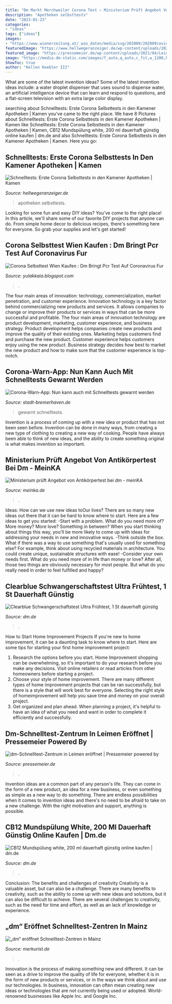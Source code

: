 ```yaml
---
title: "Dm Markt Merchweiler Corona Test ~ Ministerium Prüft Angebot Von Antikörpertest Bei Dm"
description: "Apotheken selbsttests"
date: "2023-01-23"
categories:
- "ideas"
tags: ["ideas"]
images:
- "https://www.wienerzeitung.at/_wzo_daten/media/svg/202009/202009covidtest.svg"
featuredImage: "https://www.hellwegeranzeiger.de/wp-content/uploads/2021/03/630_0900_1626770_Selbttests_Apotheke-1280x639.jpg"
featured_image: "https://pressemeier.de/wp-content/uploads/2021/04/Leimen-dm-Corona-Testzentrum-PM2-1536x1024.jpg"
image: "https://media.dm-static.com/images/f_auto,q_auto,c_fit,w_1200,h_1200/v1588811660/products/pim/8001841235592-1807516/clearblue-schwangerschaftstest-ultra-fruehtest"
ShowToc: true
author: "Kellen Keebler III"
---
```



What are some of the latest invention ideas?
Some of the latest invention ideas include: a water droplet dispenser that uses sound to dispense water, an artificial intelligence device that can learn and respond to questions, and a flat-screen television with an extra large color display.

	

		
searching about Schnelltests: Erste Corona Selbsttests in den Kamener Apotheken | Kamen you've came to the right place. We have 8 Pictures about Schnelltests: Erste Corona Selbsttests in den Kamener Apotheken | Kamen like Schnelltests: Erste Corona Selbsttests in den Kamener Apotheken | Kamen, CB12 Mundspülung white, 200 ml dauerhaft günstig online kaufen | dm.de and also Schnelltests: Erste Corona Selbsttests in den Kamener Apotheken | Kamen. Here you go:
		
    
## Schnelltests: Erste Corona Selbsttests In Den Kamener Apotheken | Kamen

<img loading=lazy src="https://www.hellwegeranzeiger.de/wp-content/uploads/2021/03/630_0900_1626770_Selbttests_Apotheke-1280x639.jpg" onerror="this.onerror=null;this.src='https://tse4.mm.bing.net/th?id=OIP.tLJzPSSnO-SHvrFWcYZneAHaDs&amp;pid=15.1';" alt="Schnelltests: Erste Corona Selbsttests in den Kamener Apotheken | Kamen">

_Source: hellwegeranzeiger.de_

>apotheken selbsttests. 

	

Looking for some fun and easy DIY ideas? You've come to the right place! In this article, we'll share some of our favorite DIY projects that anyone can do. From simple home decor to delicious recipes, there's something here for everyone. So grab your supplies and let's get started!

    
## Corona Selbsttest Wien Kaufen : Dm Bringt Pcr Test Auf Coronavirus Fur

<img loading=lazy src="https://www.wienerzeitung.at/_wzo_daten/media/svg/202009/202009covidtest.svg" onerror="this.onerror=null;this.src='https://tse1.mm.bing.net/th?id=OIP.KDTP3EIhJkAiL6DyE74B7gAAAA&amp;pid=15.1';" alt="Corona Selbsttest Wien Kaufen : Dm Bringt Pcr Test Auf Coronavirus Fur">

_Source: yulakkaia.blogspot.com_

>. 

	

The four main areas of innovation: technology, commercialization, market penetration, and customer experience.
Innovation technology is a key factor behind commercializing new products and services. It allows companies to change or improve their products or services in ways that can be more successful and profitable. The four main areas of innovation technology are product development, marketing, customer experience, and business strategy. Product development helps companies create new products and improve the quality of their existing ones. Marketing helps customers find and purchase the new product. Customer experience helps customers enjoy using the new product. Business strategy decides how best to market the new product and how to make sure that the customer experience is top-notch.

    
## Corona-Warn-App: Nun Kann Auch Mit Schnelltests Gewarnt Werden

<img loading=lazy src="https://stadt-bremerhaven.de/wp-content/uploads/2021/05/photo_2021-05-02_10-31-28-423x800.jpg" onerror="this.onerror=null;this.src='https://tse1.mm.bing.net/th?id=OIP.mxnLmstvk7-H_u1rAo6rdAAAAA&amp;pid=15.1';" alt="Corona-Warn-App: Nun kann auch mit Schnelltests gewarnt werden">

_Source: stadt-bremerhaven.de_

>gewarnt schnelltests. 

	

Invention is a process of coming up with a new idea or product that has not been seen before. Invention can be done in many ways, from creating a new type of clothing to creating a new way of cooking. People have always been able to think of new ideas, and the ability to create something original is what makes invention so important.

    
## Ministerium Prüft Angebot Von Antikörpertest Bei Dm - MeinKA

<img loading=lazy src="https://meinka.de/wp-content/uploads/2019/07/05-dm-pressebild-wirtschaftliche-entwicklung-1280x720.jpg" onerror="this.onerror=null;this.src='https://tse3.mm.bing.net/th?id=OIP.EOrXCkMWPpDhq7GEFNzFwQHaEK&amp;pid=15.1';" alt="Ministerium prüft Angebot von Antikörpertest bei dm - meinKA">

_Source: meinka.de_

>. 

	

Ideas: How can we use new ideas toOur lives?
There are so many new ideas out there that it can be hard to know where to start. Here are a few ideas to get you started: 
-Start with a problem. What do you need more of? More money? More love? Something in between? When you start thinking about things this way, you'll be more likely to come up with ideas for addressing your needs in new and innovative ways. 
-Think outside the box. What if there was a way to use something that's usually used for something else? For example, think about using recycled materials in architecture. You could create unique, sustainable structures with ease! 
-Consider your own needs first. What do you need more of in life than money or love? After all, those two things are obviously necessary for most people. But what do you really need in order to feel fulfilled and happy?

    
## Clearblue Schwangerschaftstest Ultra Frühtest, 1 St Dauerhaft Günstig

<img loading=lazy src="https://media.dm-static.com/images/f_auto,q_auto,c_fit,w_1200,h_1200/v1588811660/products/pim/8001841235592-1807516/clearblue-schwangerschaftstest-ultra-fruehtest" onerror="this.onerror=null;this.src='https://tse2.mm.bing.net/th?id=OIP.52z_Q-rISAxy7wzuVc2IgQAAAA&amp;pid=15.1';" alt="Clearblue Schwangerschaftstest Ultra Frühtest, 1 St dauerhaft günstig">

_Source: dm.de_

>. 

	

How to Start Home Improvement Projects
If you're new to home improvement, it can be a daunting task to know where to start. Here are some tips for starting your first home improvement project: 
1. Research the options before you start. Home Improvement shopping can be overwhelming, so it's important to do your research before you make any decisions. Visit online retailers or read articles from other homeowners before starting a project. 
2. Choose your style of home improvement. There are many different types of home improvement projects that can be ran successfully, but there is a style that will work best for everyone. Selecting the right style of homeimprovement will help you save time and money on your overall project. 
3. Get organized and plan ahead. When planning a project, it's helpful to have an idea of what you need and want in order to complete it efficiently and successfully.

    
## Dm-Schnelltest-Zentrum In Leimen Eröffnet | Pressemeier Powered By

<img loading=lazy src="https://pressemeier.de/wp-content/uploads/2021/04/Leimen-dm-Corona-Testzentrum-PM2-1536x1024.jpg" onerror="this.onerror=null;this.src='https://tse4.mm.bing.net/th?id=OIP.H5ViT4jAoIZLe0RNw6Xl7AHaE8&amp;pid=15.1';" alt="dm-Schnelltest-Zentrum in Leimen eröffnet | Pressemeier powered by">

_Source: pressemeier.de_

>. 

	

Invention ideas are a common part of any person's life. They can come in the form of a new product, an idea for a new business, or even something as simple as a new way to do something. There are endless possibilities when it comes to invention ideas and there's no need to be afraid to take on a new challenge. With the right motivation and support, anything is possible.

    
## CB12 Mundspülung White, 200 Ml Dauerhaft Günstig Online Kaufen | Dm.de

<img loading=lazy src="https://media.dm-static.com/images/f_auto,q_auto,c_fit,w_500,h_440/v1592269232/products/pim/4019338607931-2263006/cb12-mundspuelung-white" onerror="this.onerror=null;this.src='https://tse4.mm.bing.net/th?id=OIP.S4v7kw_-y5187oe5ThKTsgAAAA&amp;pid=15.1';" alt="CB12 Mundspülung white, 200 ml dauerhaft günstig online kaufen | dm.de">

_Source: dm.de_

>. 

	

Conclusion: The benefits and challenges of creativity
Creativity is a valuable asset, but can also be a challenge. There are many benefits to creativity, such as the ability to come up with new ideas and solutions, but it can also be difficult to achieve. There are several challenges to creativity, such as the need for time and effort, as well as an lack of knowledge or experience.

    
## „dm“ Eröffnet Schnelltest-Zentren In Mainz

<img loading=lazy src="https://az779770.vo.msecnd.net/endpoint/images/36d1bcf5-13ef-4dc7-a072-5ea8512f8fa1?preset=cover&amp;cache=0" onerror="this.onerror=null;this.src='https://tse2.mm.bing.net/th?id=OIP.zjGpsTc7Kn_UUY08BjfNEAHaCw&amp;pid=15.1';" alt="„dm“ eröffnet Schnelltest-Zentren in Mainz">

_Source: merkurist.de_

>. 

	

Innovation is the process of making something new and different. It can be seen as a drive to improve the quality of life for everyone, whether it is in the form of new products or services, or in the ways we think about and use our technologies. In business, innovation can often mean creating new ideas or technologies that are not currently being used or adopted. World-renowned businesses like Apple Inc. and Google Inc.

